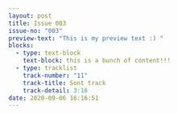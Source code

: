 ```yaml
---
layout: post
title: Issue 003
issue-no: "003"
preview-text: "This is my preview text :) "
blocks:
  - type: text-block
    text-block: this is a bunch of content!!!
  - type: tracklist
    track-number: "11"
    track-title: Sont track
    track-detail: 3:16
date: 2020-09-06 16:16:51
---
```

